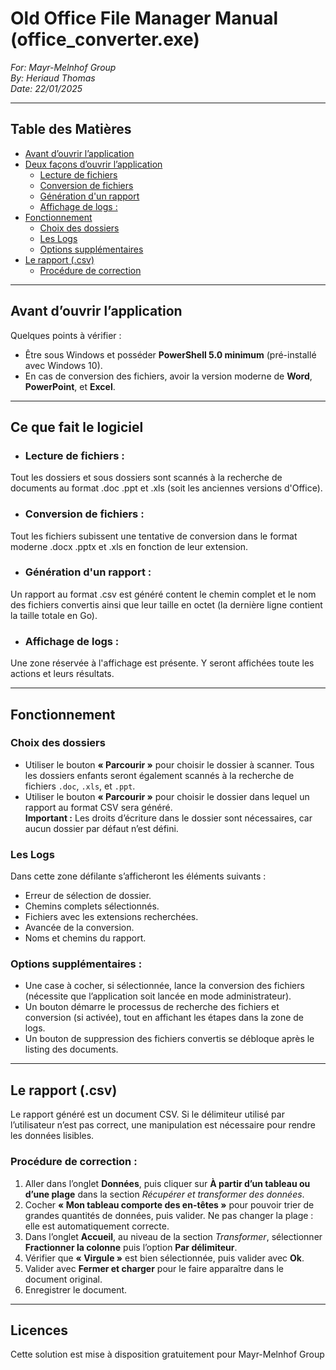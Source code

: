 
# Old Office File Manager Manual (office_converter.exe)

_For: Mayr-Melnhof Group_  
_By: Heriaud Thomas_  
_Date: 22/01/2025_

---

## Table des Matières

- [Avant d’ouvrir l’application](#avant-douvrir-lapplication)
- [Deux façons d’ouvrir l’application](#deux-façons-douvrir-lapplication)
  - [Lecture de fichiers](#lecture-de-fichiers-)
  - [Conversion de fichiers](#conversion-de-fichiers-)
  - [Génération d'un rapport](#génération-dun-rapport-)
  - [Affichage de logs :](#affichage-de-logs-)
- [Fonctionnement](#fonctionnement)
  - [Choix des dossiers](#choix-des-dossiers)
  - [Les Logs](#les-logs)
  - [Options supplémentaires](#options-supplémentaires-)
- [Le rapport (.csv)](#le-rapport-csv)
  - [Procédure de correction](#procédure-de-correction-)

---

## Avant d’ouvrir l’application

Quelques points à vérifier :

- Être sous Windows et posséder **PowerShell 5.0 minimum** (pré-installé avec Windows 10).
- En cas de conversion des fichiers, avoir la version moderne de **Word**, **PowerPoint**, et **Excel**.

---

## Ce que fait le logiciel 
- ### Lecture de fichiers :
Tout les dossiers et sous dossiers sont scannés à la recherche de documents au format .doc .ppt et .xls (soit les anciennes versions d'Office).
- ### Conversion de fichiers :
Tout les fichiers subissent une tentative de conversion dans le format moderne .docx .pptx et .xls en fonction de leur extension.
- ### Génération d'un rapport :
Un rapport au format .csv est généré content le chemin complet et le nom des fichiers convertis ainsi que leur taille en octet (la dernière ligne contient la taille totale en Go).
- ### Affichage de logs :
Une zone réservée à l'affichage est présente. Y seront affichées toute les actions et leurs résultats.

---

## Fonctionnement

### Choix des dossiers

- Utiliser le bouton **« Parcourir »** pour choisir le dossier à scanner. Tous les dossiers enfants seront également scannés à la recherche de fichiers `.doc`, `.xls`, et `.ppt`.
- Utiliser le bouton **« Parcourir »** pour choisir le dossier dans lequel un rapport au format CSV sera généré.  
  **Important :** Les droits d’écriture dans le dossier sont nécessaires, car aucun dossier par défaut n’est défini.



### Les Logs

Dans cette zone défilante s’afficheront les éléments suivants :
- Erreur de sélection de dossier.
- Chemins complets sélectionnés.
- Fichiers avec les extensions recherchées.
- Avancée de la conversion.
- Noms et chemins du rapport.



### Options supplémentaires :
+ Une case à cocher, si sélectionnée, lance la conversion des fichiers (nécessite que l’application soit lancée en mode administrateur).
+ Un bouton démarre le processus de recherche des fichiers et conversion (si activée), tout en affichant les étapes dans la zone de logs.
+ Un bouton de suppression des fichiers convertis se débloque après le listing des documents.

---

## Le rapport (.csv)

Le rapport généré est un document CSV. Si le délimiteur utilisé par l’utilisateur n’est pas correct, une manipulation est nécessaire pour rendre les données lisibles.

### Procédure de correction :

1. Aller dans l’onglet **Données**, puis cliquer sur **À partir d’un tableau ou d’une plage** dans la section _Récupérer et transformer des données_.
2. Cocher **« Mon tableau comporte des en-têtes »** pour pouvoir trier de grandes quantités de données, puis valider. Ne pas changer la plage : elle est automatiquement correcte.
3. Dans l’onglet **Accueil**, au niveau de la section _Transformer_, sélectionner **Fractionner la colonne** puis l’option **Par délimiteur**.
4. Vérifier que **« Virgule »** est bien sélectionnée, puis valider avec **Ok**.
5. Valider avec **Fermer et charger** pour le faire apparaître dans le document original.
6. Enregistrer le document.

---

## Licences

Cette solution est mise à disposition gratuitement pour Mayr-Melnhof Group
